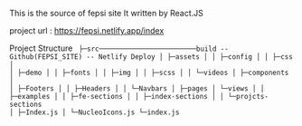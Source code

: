 This is the source of fepsi site
It written by React.JS

project url : https://fepsi.netlify.app/index

Project Structure
<code>
├─src────────────────────────build -- Github(FEPSI_SITE) -- Netlify Deploy
│  ├─assets
│  │  ├─config
│  │  ├─css
│  │  ├─demo
│  │  ├─fonts
│  │  ├─img
│  │  ├─scss
│  │  └─videos
│  ├─components
│  │  ├─Footers
│  │  ├─Headers
│  │  └─Navbars
│  ├─pages 
│  └─views
│     │  ├─examples
│     │  ├─fe-sections
│     │  ├─index-sections
│     │  └─projcts-sections
│     ├─Index.js
│     └─NucleoIcons.js
└─index.js
</code>
